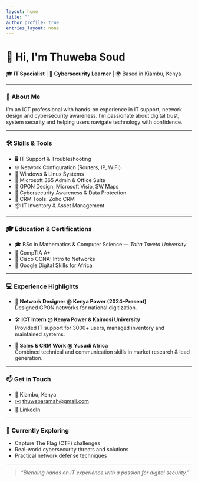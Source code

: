 ```yaml
---
layout: home
title: ""
author_profile: true
entries_layout: none
---
```


# 👋 Hi, I'm Thuweba Soud

🎓 **IT Specialist** | 🔐 **Cybersecurity Learner** | 🌍 Based in Kiambu, Kenya

---

### 💼 About Me

I’m an ICT professional with hands-on experience in IT support, network design and cybersecurity awareness. I’m passionate about digital trust, system security and helping users navigate technology with confidence.

---

### 🛠️ Skills & Tools

- 🖥️ IT Support & Troubleshooting  
- 🌐 Network Configuration (Routers, IP, WiFi)  
- 💽 Windows & Linux Systems  
- 🧰 Microsoft 365 Admin & Office Suite  
- 📡 GPON Design, Microsoft Visio, SW Maps  
- 🔐 Cybersecurity Awareness & Data Protection  
- 💼 CRM Tools: Zoho CRM  
- 📦 IT Inventory & Asset Management  

---

### 🎓 Education & Certifications

- 🎓 BSc in Mathematics & Computer Science — *Taita Taveta University*  
- 📜 CompTIA A+  
- 📜 Cisco CCNA: Intro to Networks  
- 📜 Google Digital Skills for Africa  

---

### 💻 Experience Highlights

- 🧭 **Network Designer @ Kenya Power (2024–Present)**  
  Designed GPON networks for national digitization.

- 🛠️ **ICT Intern @ Kenya Power & Kaimosi University**  
  Provided IT support for 3000+ users, managed inventory and maintained systems.

- 🧪 **Sales & CRM Work @ Yusudi Africa**  
  Combined technical and communication skills in market research & lead generation.

---

### 📫 Get in Touch

- 📍 Kiambu, Kenya  
- ✉️ [thuwebaramah@gmail.com](mailto:thuwebaramah@gmail.com)  
- 🔗 [LinkedIn](https://linkedin.com/in/thuwebaramah)

---

### 🔭 Currently Exploring

- Capture The Flag (CTF) challenges  
- Real-world cybersecurity threats and solutions  
- Practical network defense techniques

---

> *“Blending hands on IT experience with a passion for digital security.”*
